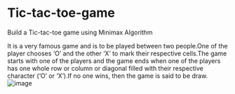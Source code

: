 # Tic-tac-toe-game
Build a Tic-tac-toe game using Minimax Algorithm

It is a very famous game and is to be played between two people.One of the player chooses ‘O’ and the other ‘X’ to mark their respective cells.The game starts with one of the players and the game ends when one of the players has one whole row or column or diagonal filled with their respective character (‘O’ or ‘X’).If no one wins, then the game is said to be draw.
![image](https://github.com/tomato53/Tic-tac-toe-game/assets/122713683/c878cbfa-51cb-4a6f-9322-578d664dc121)

